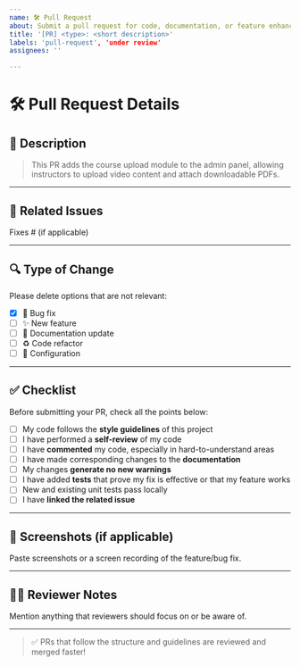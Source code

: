 ```yaml
---
name: 🛠️ Pull Request
about: Submit a pull request for code, documentation, or feature enhancement
title: '[PR] <type>: <short description>'
labels: 'pull-request', 'under review'
assignees: ''

---
```


# 🛠️ Pull Request Details

## 📌 Description

<!-- A detailed description of what this PR does and why it's needed. -->

> This PR adds the course upload module to the admin panel, allowing instructors to upload video content and attach downloadable PDFs.

---

## 🧪 Related Issues

Fixes #<issue-number> (if applicable)

---

## 🔍 Type of Change

Please delete options that are not relevant:

- [x] 🐛 Bug fix
- [ ] ✨ New feature
- [ ] 📝 Documentation update
- [ ] ♻️ Code refactor
- [ ] 🔧 Configuration

---

## ✅ Checklist

Before submitting your PR, check all the points below:

- [ ] My code follows the **style guidelines** of this project
- [ ] I have performed a **self-review** of my code
- [ ] I have **commented** my code, especially in hard-to-understand areas
- [ ] I have made corresponding changes to the **documentation**
- [ ] My changes **generate no new warnings**
- [ ] I have added **tests** that prove my fix is effective or that my feature works
- [ ] New and existing unit tests pass locally
- [ ] I have **linked the related issue**

---

## 📸 Screenshots (if applicable)

Paste screenshots or a screen recording of the feature/bug fix.

---

## 🙋‍♂️ Reviewer Notes

Mention anything that reviewers should focus on or be aware of.

---

> ✅ PRs that follow the structure and guidelines are reviewed and merged faster!
